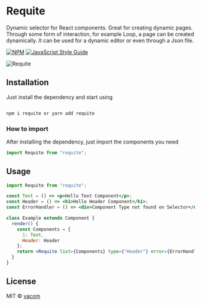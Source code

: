 # Requite

Dynamic selector for React components. Great for creating dynamic pages. Through some form of interaction, for example Loop, a page can be created dynamically. It can be used for a dynamic editor or even through a Json file.

[![NPM](https://img.shields.io/npm/v/requite.svg)](https://www.npmjs.com/package/requite) [![JavaScript Style Guide](https://img.shields.io/badge/code_style-standard-brightgreen.svg)](https://standardjs.com)

![Requite](https://i.imgur.com/HVNMt4J.jpg)

## Installation

Just install the dependency and start using

```javascript

npm i requite or yarn add requite

```

### How to import

After installing the dependency, just import the components you need

```javascript
import Requite from "requite";
```

## Usage

```jsx
import Requite from "requite";

const Text = () => <p>Hello Text Component</p>;
const Header = () => <h1>Hello Header Component</h1>;
const ErrorHandler = () => <div>Component Type not found on Selector</div>; //this is not required

class Example extends Component {
  render() {
    const Components = {
      1: Text,
      Header: Header
    };
    return <Requite list={Components} type={"Header"} error={ErrorHandler} />;
  }
}
```

## License

MIT © [vacom](https://github.com/vacom)
